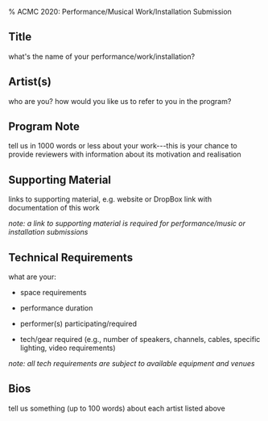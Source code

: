 % ACMC 2020: Performance/Musical Work/Installation Submission

## Title

what's the name of your performance/work/installation?

## Artist(s)

who are you? how would you like us to refer to you in the program?

## Program Note

tell us in 1000 words or less about your work---this is your chance to provide
reviewers with information about its motivation and realisation

## Supporting Material

links to supporting material, e.g. website or DropBox link with documentation
of this work

_note: a link to supporting material is required for performance/music or
installation submissions_

## Technical Requirements

what are your:

- space requirements

- performance duration

- performer(s) participating/required

- tech/gear required (e.g., number of speakers, channels, cables, specific lighting, video requirements)

_note: all tech requirements are subject to available equipment and
venues_

## Bios

tell us something (up to 100 words) about each artist listed above
